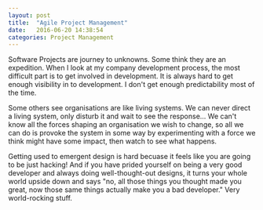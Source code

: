 ```yaml
---
layout: post
title:  "Agile Project Management"
date:   2016-06-20 14:38:54
categories: Project Management
---
```


Software Projects are journey to unknowns.  Some think they are an expedition.  When I look at my company
development process, the most difficult part is to get involved in development.  It is always hard to get
enough visibility in to development.  I don't get enough predictability most of the time.

Some others see organisations are like living systems.  We can never direct a living system, only disturb
it and wait to see the response... We can't know all the forces shaping an organisation we wish to change, 
so all we can do is provoke the system in some way by experimenting with a force we think might have some
impact, then watch to see what happens.

Getting used to emergent design is hard becuase it feels like you are going to be just hacking! And if 
you have prided yourself on being a very good developer and always doing well-thought-out designs, it 
turns your whole world upside down and says "no, all those things you thought made you great, now those
same things actually make you a bad developer."  Very world-rocking stuff.


